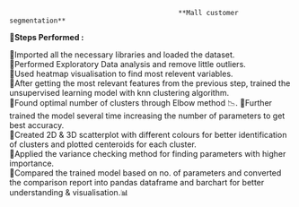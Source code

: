                                               **Mall customer segmentation**
                                               
**📌Steps Performed :**

📍Imported all the necessary libraries and loaded the dataset.  
📍Performed Exploratory Data analysis and remove little outliers.  
📍Used heatmap visualisation to find most relevent variables.   
📍After getting the most relevant features from the previous step, trained the unsupervised learning model with knn clustering algorithm.  
📍Found optimal number of clusters through Elbow method 📉. 
📍Further trained the model several time increasing the number of parameters to get best accuracy.  
📍Created 2D & 3D scatterplot with different colours for better identification of clusters and plotted centeroids for each cluster.  
📍Applied the variance checking method for finding parameters with higher importance.  
📍Compared the trained model based on no. of parameters and converted the comparison report into pandas dataframe and barchart for better understanding & visualisation.📊

